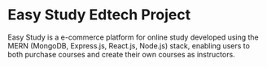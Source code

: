 # Easy Study Edtech Project
Easy Study is a e-commerce platform for online study developed using the MERN (MongoDB, Express.js, React.js, Node.js) stack,
enabling users to both purchase courses and create their own courses as instructors. 
